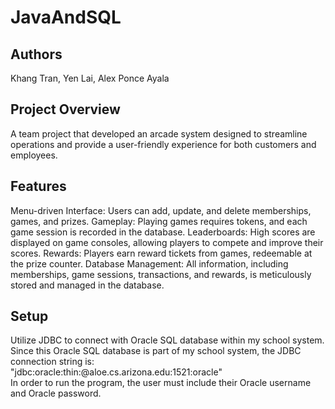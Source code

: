 # JavaAndSQL  
## Authors
Khang Tran, Yen Lai, Alex Ponce Ayala

## Project Overview
A team project that developed an arcade system designed to streamline operations and provide a user-friendly experience for both customers and employees.

## Features
Menu-driven Interface: Users can add, update, and delete memberships, games, and prizes.
Gameplay: Playing games requires tokens, and each game session is recorded in the database.
Leaderboards: High scores are displayed on game consoles, allowing players to compete and improve their scores.
Rewards: Players earn reward tickets from games, redeemable at the prize counter.
Database Management: All information, including memberships, game sessions, transactions, and rewards, 
is meticulously stored and managed in the database.

## Setup
Utilize JDBC to connect with Oracle SQL database within my school system.  
Since this Oracle SQL database is part of my school system, the JDBC connection string is:  
"jdbc:oracle:thin:@aloe.cs.arizona.edu:1521:oracle"  
In order to run the program, the user must include their Oracle username and Oracle password.
